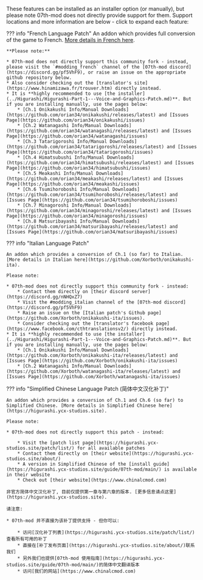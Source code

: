 These features can be installed as an installer option (or manually), but please note 07th-mod does not directly provide support for them. Support locations and more information are below - click to expand each feature:

??? info "French Language Patch"
    An addon which provides full conversion of the game to French. [More details in French here](https://github.com/orian34/onikakushi/releases/latest).

    **Please note:**

    * 07th-mod does not directly support this community fork - instead, please visit the `#modding_french` channel of the [07th-mod discord](https://discord.gg/pf5VhF9), or raise an issue on the appropriate github repository below.
    * Also consider checking out the [translator's site](https://www.hinamizawa.fr/trouver.htm) directly instead.
    * It is **highly recommended to use [the installer](../Higurashi/Higurashi-Part-1---Voice-and-Graphics-Patch.md)**. But if you are installing manually, use the pages below:
        * [Ch.1 Onikakushi Info/Manual Downloads](https://github.com/orian34/onikakushi/releases/latest) and [Issues Page](https://github.com/orian34/onikakushi/issues)
        * [Ch.2 Watanagashi Info/Manual Downloads](https://github.com/orian34/watanagashi/releases/latest) and [Issues Page](https://github.com/orian34/watanagashi/issues)
        * [Ch.3 Tatarigoroshi Info/Manual Downloads](https://github.com/orian34/tatarigoroshi/releases/latest) and [Issues Page](https://github.com/orian34/tatarigoroshi/issues)
        * [Ch.4 Himatsubushi Info/Manual Downloads](https://github.com/orian34/himatsubushi/releases/latest) and [Issues Page](https://github.com/orian34/himatsubushi/issues)
        * [Ch.5 Meakashi Info/Manual Downloads](https://github.com/orian34/meakashi/releases/latest) and [Issues Page](https://github.com/orian34/meakashi/issues)
        * [Ch.6 Tsumihoroboshi Info/Manual Downloads](https://github.com/orian34/tsumihoroboshi/releases/latest) and [Issues Page](https://github.com/orian34/tsumihoroboshi/issues)
        * [Ch.7 Minagoroshi Info/Manual Downloads](https://github.com/orian34/minagoroshi/releases/latest) and [Issues Page](https://github.com/orian34/minagoroshi/issues)
        * [Ch.8 Matsuribayashi Info/Manual Downloads](https://github.com/orian34/matsuribayashi/releases/latest) and [Issues Page](https://github.com/orian34/matsuribayashi/issues)

??? info "Italian Language Patch"

    An addon which provides a conversion of Ch.1 (so far) to Italian. [More details in Italian here](https://github.com/Xorboth/onikakushi-ita).

    Please note:

    * 07th-mod does not directly support this community fork - instead:
        * Contact them directly on [their discord server](https://discord.gg/nNHQxZ7)
        * Visit the #modding_italian channel of the [07th-mod discord](https://discord.gg/pf5VhF9)
        * Raise an issue on the [Italian patch's Github page](https://github.com/Xorboth/onikakushi-ita/issues).
        * Consider checking out the [translator's facebook page](https://www.facebook.com/cthtranslationsv2/) directly instead.
    * It is **highly recommended to use [the installer](../Higurashi/Higurashi-Part-1---Voice-and-Graphics-Patch.md)**. But if you are installing manually, use the pages below:
        * [Ch.1 Onikakushi Info/Manual Downloads](https://github.com/Xorboth/onikakushi-ita/releases/latest) and [Issues Page](https://github.com/Xorboth/onikakushi-ita/issues)
        * [Ch.2 Watanagashi Info/Manual Downloads](https://github.com/Xorboth/watanagashi-ita/releases/latest) and [Issues Page](https://github.com/Xorboth/watanagashi-ita/issues)

??? info "Simplified Chinese Language Patch (简体中文汉化补丁)"

    An addon which provides a conversion of Ch.1 and Ch.6 (so far) to Simplified Chinese. [More details in Simplified Chinese here](https://higurashi.ycx-studios.site).

    Please note:

    * 07th-mod does not directly support this patch - instead:

        * Visit the [patch list page](https://higurashi.ycx-studios.site/patch/list/) for all available patches
        * Contact them directly on [their website](https://higurashi.ycx-studios.site/about/)
        * A version in Simplified Chinese of the [install guide](https://higurashi.ycx-studios.site/guide/07th-mod/main/) is available in their website
        * Check out [their website](https://www.chinalcmod.com)
        
    非官方简体中文汉化补丁, 目前仅提供第一章与第六章的版本. [更多信息请点这里](https://higurashi.ycx-studios.site).
    
    请注意:
    
    * 07th-mod 并不直接为该补丁提供支持 - 但你可以:
    
        * 访问[汉化补丁列表](https://higurashi.ycx-studios.site/patch/list/)查看所有可用的补丁
        * 直接在[补丁发布页面](https://higurashi.ycx-studios.site/about/)联系我们
        * 另外我们也提供[07th-mod 使用指南](https://higurashi.ycx-studios.site/guide/07th-mod/main/)的简体中文翻译版本
        * 访问[我们的网站](https://www.chinalcmod.com)
